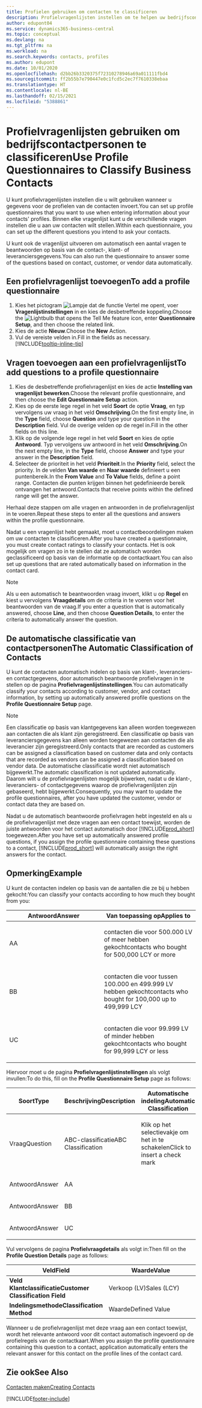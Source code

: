 ```yaml
---
title: Profielen gebruiken om contacten te classificeren
description: Profielvragenlijsten instellen om te helpen uw bedrijfscontactpersonen te classificeren
author: edupont04
ms.service: dynamics365-business-central
ms.topic: conceptual
ms.devlang: na
ms.tgt_pltfrm: na
ms.workload: na
ms.search.keywords: contacts, profiles
ms.author: edupont
ms.date: 10/01/2020
ms.openlocfilehash: d2bb26b3320375f72310278946a69a011111fbd4
ms.sourcegitcommit: ff2b55b7e790447e0c1fcd5c2ec7f7610338ebaa
ms.translationtype: HT
ms.contentlocale: nl-BE
ms.lasthandoff: 02/15/2021
ms.locfileid: "5388861"
---
```

# <a name="use-profile-questionnaires-to-classify-business-contacts"></a><span data-ttu-id="5a14d-103">Profielvragenlijsten gebruiken om bedrijfscontactpersonen te classificeren</span><span class="sxs-lookup"><span data-stu-id="5a14d-103">Use Profile Questionnaires to Classify Business Contacts</span></span>
<span data-ttu-id="5a14d-104">U kunt profielvragenlijsten instellen die u wilt gebruiken wanneer u gegevens voor de profielen van de contacten invoert.</span><span class="sxs-lookup"><span data-stu-id="5a14d-104">You can set up profile questionnaires that you want to use when entering information about your contacts' profiles.</span></span> <span data-ttu-id="5a14d-105">Binnen elke vragenlijst kunt u de verschillende vragen instellen die u aan uw contacten wilt stellen.</span><span class="sxs-lookup"><span data-stu-id="5a14d-105">Within each questionnaire, you can set up the different questions you intend to ask your contacts.</span></span>  

<span data-ttu-id="5a14d-106">U kunt ook de vragenlijst uitvoeren om automatisch een aantal vragen te beantwoorden op basis van de contact-, klant- of leveranciersgegevens.</span><span class="sxs-lookup"><span data-stu-id="5a14d-106">You can also run the questionnaire to answer some of the questions based on contact, customer, or vendor data automatically.</span></span>  

## <a name="to-add-a-profile-questionnaire"></a><span data-ttu-id="5a14d-107">Een profielvragenlijst toevoegen</span><span class="sxs-lookup"><span data-stu-id="5a14d-107">To add a profile questionnaire</span></span>
1.  <span data-ttu-id="5a14d-108">Kies het pictogram ![Lampje dat de functie Vertel me opent](media/ui-search/search_small.png "Vertel me wat u wilt doen"), voer **Vragenlijstinstellingen** in en kies de desbetreffende koppeling.</span><span class="sxs-lookup"><span data-stu-id="5a14d-108">Choose the ![Lightbulb that opens the Tell Me feature](media/ui-search/search_small.png "Tell me what you want to do") icon, enter **Questionnaire Setup**, and then choose the related link.</span></span>  
2.  <span data-ttu-id="5a14d-109">Kies de actie **Nieuw**.</span><span class="sxs-lookup"><span data-stu-id="5a14d-109">Choose the **New** Action.</span></span>  
3.  <span data-ttu-id="5a14d-110">Vul de vereiste velden in.</span><span class="sxs-lookup"><span data-stu-id="5a14d-110">Fill in the fields as necessary.</span></span> [!INCLUDE[tooltip-inline-tip](includes/tooltip-inline-tip_md.md)]  

## <a name="to-add-questions-to-a-profile-questionnaire"></a><span data-ttu-id="5a14d-111">Vragen toevoegen aan een profielvragenlijst</span><span class="sxs-lookup"><span data-stu-id="5a14d-111">To add questions to a profile questionnaire</span></span>
1.  <span data-ttu-id="5a14d-112">Kies de desbetreffende profielvragenlijst en kies de actie **Instelling van vragenlijst bewerken**.</span><span class="sxs-lookup"><span data-stu-id="5a14d-112">Choose the relevant profile questionnaire, and then choose the **Edit Questionnaire Setup** action.</span></span>  
2.  <span data-ttu-id="5a14d-113">Kies op de eerste lege regel in het veld **Soort** de optie **Vraag**, en typ vervolgens uw vraag in het veld **Omschrijving**.</span><span class="sxs-lookup"><span data-stu-id="5a14d-113">On the first empty line, in the **Type** field, choose **Question** and type your question in the **Description** field.</span></span> <span data-ttu-id="5a14d-114">Vul de overige velden op de regel in.</span><span class="sxs-lookup"><span data-stu-id="5a14d-114">Fill in the other fields on this line.</span></span>  
3.  <span data-ttu-id="5a14d-115">Klik op de volgende lege regel in het veld **Soort** en kies de optie **Antwoord**. Typ vervolgens uw antwoord in het veld **Omschrijving**.</span><span class="sxs-lookup"><span data-stu-id="5a14d-115">On the next empty line, in the **Type** field, choose **Answer** and type your answer in the **Description** field.</span></span>  
4.  <span data-ttu-id="5a14d-116">Selecteer de prioriteit in het veld **Prioriteit**.</span><span class="sxs-lookup"><span data-stu-id="5a14d-116">In the **Priority** field, select the priority.</span></span> <span data-ttu-id="5a14d-117">In de velden **Van waarde** en **Naar waarde** definieert u een puntenbereik.</span><span class="sxs-lookup"><span data-stu-id="5a14d-117">In the **From Value** and **To Value** fields, define a point range.</span></span> <span data-ttu-id="5a14d-118">Contacten die punten krijgen binnen het gedefinieerde bereik ontvangen het antwoord.</span><span class="sxs-lookup"><span data-stu-id="5a14d-118">Contacts that receive points within the defined range will get the answer.</span></span>  

<span data-ttu-id="5a14d-119">Herhaal deze stappen om alle vragen en antwoorden in de profielvragenlijst in te voeren.</span><span class="sxs-lookup"><span data-stu-id="5a14d-119">Repeat these steps to enter all the questions and answers within the profile questionnaire.</span></span>

<span data-ttu-id="5a14d-120">Nadat u een vragenlijst hebt gemaakt, moet u contactbeoordelingen maken om uw contacten te classificeren.</span><span class="sxs-lookup"><span data-stu-id="5a14d-120">After you have created a questionnaire, you must create contact ratings to classify your contacts.</span></span> <span data-ttu-id="5a14d-121">Het is ook mogelijk om vragen zo in te stellen dat ze automatisch worden geclassificeerd op basis van de informatie op de contactkaart.</span><span class="sxs-lookup"><span data-stu-id="5a14d-121">You can also set up questions that are rated automatically based on information in the contact card.</span></span>  

> [!NOTE]
> <span data-ttu-id="5a14d-122">Als u een automatisch te beantwoorden vraag invoert, klikt u op <STRONG>Regel</STRONG> en kiest u vervolgens <STRONG>Vraagdetails</STRONG> om de criteria in te voeren voor het beantwoorden van de vraag.</span><span class="sxs-lookup"><span data-stu-id="5a14d-122">If you enter a question that is automatically answered, choose <STRONG>Line</STRONG>, and then choose <STRONG>Question Details</STRONG>, to enter the criteria to automatically answer the question.</span></span>

## <a name="the-automatic-classification-of-contacts"></a><span data-ttu-id="5a14d-123">De automatische classificatie van contactpersonen</span><span class="sxs-lookup"><span data-stu-id="5a14d-123">The Automatic Classification of Contacts</span></span>
<span data-ttu-id="5a14d-124">U kunt de contacten automatisch indelen op basis van klant-, leveranciers- en contactgegevens, door automatisch beantwoorde profielvragen in te stellen op de pagina **Profielvragenlijstinstellingen**.</span><span class="sxs-lookup"><span data-stu-id="5a14d-124">You can automatically classify your contacts according to customer, vendor, and contact information, by setting up automatically answered profile questions on the **Profile Questionnaire Setup** page.</span></span>  

> [!NOTE]
> <span data-ttu-id="5a14d-125">Een classificatie op basis van klantgegevens kan alleen worden toegewezen aan contacten die als klant zijn geregistreerd. Een classificatie op basis van leveranciersgegevens kan alleen worden toegewezen aan contacten die als leverancier zijn geregistreerd.</span><span class="sxs-lookup"><span data-stu-id="5a14d-125">Only contacts that are recorded as customers can be assigned a classification based on customer data and only contacts that are recorded as vendors can be assigned a classification based on vendor data.</span></span> <span data-ttu-id="5a14d-126">De automatische classificatie wordt niet automatisch bijgewerkt.</span><span class="sxs-lookup"><span data-stu-id="5a14d-126">The automatic classification is not updated automatically.</span></span> <span data-ttu-id="5a14d-127">Daarom wilt u de profielvragenlijsten mogelijk bijwerken, nadat u de klant-, leveranciers- of contactgegevens waarop de profielvragenlijsten zijn gebaseerd, hebt bijgewerkt.</span><span class="sxs-lookup"><span data-stu-id="5a14d-127">Consequently, you may want to update the profile questionnaires, after you have updated the customer, vendor or contact data they are based on.</span></span>  

<span data-ttu-id="5a14d-128">Nadat u de automatisch beantwoorde profielvragen hebt ingesteld en als u de profielvragenlijst met deze vragen aan een contact toewijst, worden de juiste antwoorden voor het contact automatisch door [!INCLUDE[prod_short](includes/prod_short.md)] toegewezen.</span><span class="sxs-lookup"><span data-stu-id="5a14d-128">After you have set up automatically answered profile questions, if you assign the profile questionnaire containing these questions to a contact, [!INCLUDE[prod_short](includes/prod_short.md)] will automatically assign the right answers for the contact.</span></span>  

## <a name="example"></a><span data-ttu-id="5a14d-129">Opmerking</span><span class="sxs-lookup"><span data-stu-id="5a14d-129">Example</span></span>
<span data-ttu-id="5a14d-130">U kunt de contacten indelen op basis van de aantallen die ze bij u hebben gekocht:</span><span class="sxs-lookup"><span data-stu-id="5a14d-130">You can classify your contacts according to how much they bought from you:</span></span>

<table>
<colgroup>
<col style="width: 50%" />
<col style="width: 50%" />
</colgroup>
<thead>
<tr class="header">
<th><span data-ttu-id="5a14d-131"><strong>Antwoord</strong></span><span class="sxs-lookup"><span data-stu-id="5a14d-131"><strong>Answer</strong></span></span></th>
<th><span data-ttu-id="5a14d-132"><strong>Van toepassing op</strong></span><span class="sxs-lookup"><span data-stu-id="5a14d-132"><strong>Applies to</strong></span></span></th>
</tr>
</thead>
<tbody>
<tr class="odd">
<td><p><span data-ttu-id="5a14d-133">A</span><span class="sxs-lookup"><span data-stu-id="5a14d-133">A</span></span></p></td>
<td><p><span data-ttu-id="5a14d-134">contacten die voor 500.000 LV of meer hebben gekocht</span><span class="sxs-lookup"><span data-stu-id="5a14d-134">contacts who bought for 500,000 LCY or more</span></span></p></td>
</tr>
<tr class="even">
<td><p><span data-ttu-id="5a14d-135">B</span><span class="sxs-lookup"><span data-stu-id="5a14d-135">B</span></span></p></td>
<td><p><span data-ttu-id="5a14d-136">contacten die voor tussen 100.000 en 499.999 LV hebben gekocht</span><span class="sxs-lookup"><span data-stu-id="5a14d-136">contacts who bought for 100,000 up to 499,999 LCY</span></span></p></td>
</tr>
<tr class="odd">
<td><p><span data-ttu-id="5a14d-137">U</span><span class="sxs-lookup"><span data-stu-id="5a14d-137">C</span></span></p></td>
<td><p><span data-ttu-id="5a14d-138">contacten die voor 99.999 LV of minder hebben gekocht</span><span class="sxs-lookup"><span data-stu-id="5a14d-138">contacts who bought for 99,999 LCY or less</span></span></p></td>
</tr>
</tbody>
</table>

<span data-ttu-id="5a14d-139">Hiervoor moet u de pagina **Profielvragenlijstinstellingen** als volgt invullen:</span><span class="sxs-lookup"><span data-stu-id="5a14d-139">To do this, fill on the **Profile Questionnaire Setup** page as follows:</span></span>


<table>
<colgroup>
<col style="width: 20%" />
<col style="width: 20%" />
<col style="width: 20%" />
<col style="width: 20%" />
<col style="width: 20%" />
</colgroup>
<thead>
<tr class="header">
<th><span data-ttu-id="5a14d-140"><strong>Soort</strong></span><span class="sxs-lookup"><span data-stu-id="5a14d-140"><strong>Type</strong></span></span></th>
<th><span data-ttu-id="5a14d-141"><strong>Beschrijving</strong></span><span class="sxs-lookup"><span data-stu-id="5a14d-141"><strong>Description</strong></span></span></th>
<th><span data-ttu-id="5a14d-142"><strong>Automatische indeling</strong></span><span class="sxs-lookup"><span data-stu-id="5a14d-142"><strong>Automatic Classification</strong></span></span></th>
<th><span data-ttu-id="5a14d-143"><strong>Van waarde</strong></span><span class="sxs-lookup"><span data-stu-id="5a14d-143"><strong>From Value</strong></span></span></th>
<th><span data-ttu-id="5a14d-144"><strong>Naar waarde</strong></span><span class="sxs-lookup"><span data-stu-id="5a14d-144"><strong>To Value</strong></span></span></th>
</tr>
</thead>
<tbody>
<tr class="odd">
<td><p><span data-ttu-id="5a14d-145">Vraag</span><span class="sxs-lookup"><span data-stu-id="5a14d-145">Question</span></span></p></td>
<td><p><span data-ttu-id="5a14d-146">ABC-classificatie</span><span class="sxs-lookup"><span data-stu-id="5a14d-146">ABC Classification</span></span></p></td>
<td><p><span data-ttu-id="5a14d-147">Klik op het selectievakje om het in te schakelen</span><span class="sxs-lookup"><span data-stu-id="5a14d-147">Click to insert a check mark</span></span></p></td>
<td><p> </p></td>
<td><p> </p></td>
</tr>
<tr class="even">
<td><p><span data-ttu-id="5a14d-148">Antwoord</span><span class="sxs-lookup"><span data-stu-id="5a14d-148">Answer</span></span></p></td>
<td><p><span data-ttu-id="5a14d-149">A</span><span class="sxs-lookup"><span data-stu-id="5a14d-149">A</span></span></p></td>
<td><p> </p></td>
<td><p><span data-ttu-id="5a14d-150">500.000</span><span class="sxs-lookup"><span data-stu-id="5a14d-150">500,000</span></span></p></td>
<td><p> </p></td>
</tr>
<tr class="odd">
<td><p><span data-ttu-id="5a14d-151">Antwoord</span><span class="sxs-lookup"><span data-stu-id="5a14d-151">Answer</span></span></p></td>
<td><p><span data-ttu-id="5a14d-152">B</span><span class="sxs-lookup"><span data-stu-id="5a14d-152">B</span></span></p></td>
<td><p> </p></td>
<td><p><span data-ttu-id="5a14d-153">100,000</span><span class="sxs-lookup"><span data-stu-id="5a14d-153">100,000</span></span></p></td>
<td><p><span data-ttu-id="5a14d-154">499,999</span><span class="sxs-lookup"><span data-stu-id="5a14d-154">499,999</span></span></p></td>
</tr>
<tr class="even">
<td><p><span data-ttu-id="5a14d-155">Antwoord</span><span class="sxs-lookup"><span data-stu-id="5a14d-155">Answer</span></span></p></td>
<td><p><span data-ttu-id="5a14d-156">U</span><span class="sxs-lookup"><span data-stu-id="5a14d-156">C</span></span></p></td>
<td><p> </p></td>
<td><p> </p></td>
<td><p><span data-ttu-id="5a14d-157">99,999</span><span class="sxs-lookup"><span data-stu-id="5a14d-157">99,999</span></span></p></td>
</tr>
</tbody>
</table>

<span data-ttu-id="5a14d-158">Vul vervolgens de pagina **Profielvraagdetails** als volgt in:</span><span class="sxs-lookup"><span data-stu-id="5a14d-158">Then fill on the **Profile Question Details** page as follows:</span></span>
<table>
<colgroup>
<col style="width: 50%" />
<col style="width: 50%" />
</colgroup>
<thead>
<tr class="header">
<th><span data-ttu-id="5a14d-159"><strong>Veld</strong></span><span class="sxs-lookup"><span data-stu-id="5a14d-159"><strong>Field</strong></span></span></th>
<th><span data-ttu-id="5a14d-160"><strong>Waarde</strong></span><span class="sxs-lookup"><span data-stu-id="5a14d-160"><strong>Value</strong></span></span></th>
</tr>
</thead>
<tbody>
<tr>
<td><span data-ttu-id="5a14d-161"><strong>Veld Klantclassificatie</strong></span><span class="sxs-lookup"><span data-stu-id="5a14d-161"><strong>Customer Classification Field</strong></span></span></td>
<td><span data-ttu-id="5a14d-162"><emphasis>Verkoop (LV)</emphasis></span><span class="sxs-lookup"><span data-stu-id="5a14d-162"><emphasis>Sales (LCY)</emphasis></span></span></td>
</tr>
<tr>
<td><span data-ttu-id="5a14d-163"><strong>Indelingsmethode</strong></span><span class="sxs-lookup"><span data-stu-id="5a14d-163"><strong>Classification Method</strong></span></span></td>
<td><span data-ttu-id="5a14d-164"><emphasis>Waarde</emphasis></span><span class="sxs-lookup"><span data-stu-id="5a14d-164"><emphasis>Defined Value</emphasis></span></span></td>
</tr>
</tbody>
</table>

<span data-ttu-id="5a14d-165">Wanneer u de profielvragenlijst met deze vraag aan een contact toewijst, wordt het relevante antwoord voor dit contact automatisch ingevoerd op de profielregels van de contactkaart.</span><span class="sxs-lookup"><span data-stu-id="5a14d-165">When you assign the profile questionnaire containing this question to a contact, application automatically enters the relevant answer for this contact on the profile lines of the contact card.</span></span>

## <a name="see-also"></a><span data-ttu-id="5a14d-166">Zie ook</span><span class="sxs-lookup"><span data-stu-id="5a14d-166">See Also</span></span>
[<span data-ttu-id="5a14d-167">Contacten maken</span><span class="sxs-lookup"><span data-stu-id="5a14d-167">Creating Contacts</span></span>](marketing-create-contact-companies.md)  


[!INCLUDE[footer-include](includes/footer-banner.md)]
